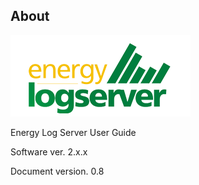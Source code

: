 About
-----

![](/./media/media/image1.png)

Energy Log Server User Guide

Software ver. 2.x.x

Document version. 0.8
